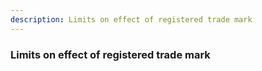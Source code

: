 ```yaml
---
description: Limits on effect of registered trade mark
---
```


### Limits on effect of registered trade mark

